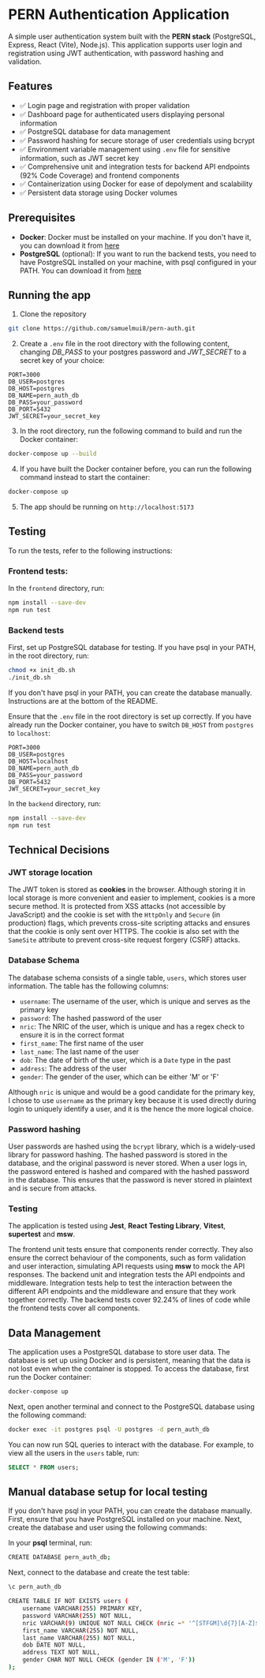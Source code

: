 # PERN Authentication Application

A simple user authentication system built with the **PERN stack** (PostgreSQL, Express, React (Vite), Node.js). This application supports user login and registration using JWT authentication, with password hashing and validation.

## Features
- ✅ Login page and registration with proper validation
- ✅ Dashboard page for authenticated users displaying personal information
- ✅ PostgreSQL database for data management
- ✅ Password hashing for secure storage of user credentials using bcrypt
- ✅ Environment variable management using `.env` file for sensitive information, such as JWT secret key
- ✅ Comprehensive unit and integration tests for backend API endpoints (92% Code Coverage) and frontend components
- ✅ Containerization using Docker for ease of depolyment and scalability
- ✅ Persistent data storage using Docker volumes


## Prerequisites
- **Docker**: Docker must be installed on your machine. If you don't have it, you can download it from [here](https://www.docker.com/products/docker-desktop)
- **PostgreSQL** (optional): If you want to run the backend tests, you need to have PostgreSQL installed on your machine, with psql configured in your PATH. You can download it from [here](https://www.postgresql.org/download/)

## Running the app
1. Clone the repository
```bash
git clone https://github.com/samuelmui8/pern-auth.git
```
2. Create a `.env` file in the root directory with the following content, changing *DB_PASS* to your postgres password and *JWT_SECRET* to a secret key of your choice:
```env
PORT=3000
DB_USER=postgres
DB_HOST=postgres
DB_NAME=pern_auth_db
DB_PASS=your_password
DB_PORT=5432
JWT_SECRET=your_secret_key
```

3. In the root directory, run the following command to build and run the Docker container:
```bash
docker-compose up --build
```

4. If you have built the Docker container before, you can run the following command instead to start the container:
```bash
docker-compose up
```

5. The app should be running on `http://localhost:5173`


## Testing
To run the tests, refer to the following instructions:

### Frontend tests:
In the `frontend` directory, run:
```bash
npm install --save-dev
npm run test
```

### Backend tests

First, set up PostgreSQL database for testing. If you have psql in your PATH, in the root directory, run:
```bash
chmod +x init_db.sh
./init_db.sh
```

If you don't have psql in your PATH, you can create the database manually. Instructions are at the bottom of the README.


Ensure that the `.env` file in the root directory is set up correctly. If you have already run the Docker container, you have to switch `DB_HOST` from `postgres` to `localhost`:
```env
PORT=3000
DB_USER=postgres
DB_HOST=localhost
DB_NAME=pern_auth_db
DB_PASS=your_password
DB_PORT=5432
JWT_SECRET=your_secret_key
```

In the `backend` directory, run:
```bash
npm install --save-dev
npm run test
```

## Technical Decisions
### JWT storage location
The JWT token is stored as **cookies** in the browser. Although storing it in local storage is more convenient and easier to implement, cookies is a more secure method. It is protected from XSS attacks (not accessible by JavaScript) and the cookie is set with the `HttpOnly` and `Secure` (in production) flags, which prevents cross-site scripting attacks and ensures that the cookie is only sent over HTTPS. The cookie is also set with the `SameSite` attribute to prevent cross-site request forgery (CSRF) attacks.

### Database Schema
The database schema consists of a single table, `users`, which stores user information. The table has the following columns:
- `username`: The username of the user, which is unique and serves as the primary key
- `password`: The hashed password of the user
- `nric`: The NRIC of the user, which is unique and has a regex check to ensure it is in the correct format
- `first_name`: The first name of the user
- `last_name`: The last name of the user
- `dob`: The date of birth of the user, which is a `Date` type in the past
- `address`: The address of the user
- `gender`: The gender of the user, which can be either 'M' or 'F'

Although `nric` is unique and would be a good candidate for the primary key, I chose to use `username` as the primary key because it is used directly during login to uniquely identify a user, and it is the hence the more logical choice.

### Password hashing
User passwords are hashed using the `bcrypt` library, which is a widely-used library for password hashing. The hashed password is stored in the database, and the original password is never stored. When a user logs in, the password entered is hashed and compared with the hashed password in the database. This ensures that the password is never stored in plaintext and is secure from attacks.

### Testing
The application is tested using **Jest**, **React Testing Library**, **Vitest**, **supertest** and **msw**.

The frontend unit tests ensure that components render correctly. They also ensure the correct behaviour of the components, such as form validation and user interaction, simulating API requests using **msw** to mock the API responses. The backend unit and integration tests the API endpoints and middleware. Integration tests help to test the interaction between the different API endpoints and the middleware and ensure that they work together correctly. The backend tests cover 92.24% of lines of code while the frontend tests cover all components.

## Data Management
The application uses a PostgreSQL database to store user data. The database is set up using Docker and is persistent, meaning that the data is not lost even when the container is stopped. To access the database, first run the Docker container:
```bash
docker-compose up
```

Next, open another terminal and connect to the PostgreSQL database using the following command:
```bash
docker exec -it postgres psql -U postgres -d pern_auth_db
```

You can now run SQL queries to interact with the database. For example, to view all the users in the `users` table, run:
```sql
SELECT * FROM users;
```

## Manual database setup for local testing
If you don't have psql in your PATH, you can create the database manually. First, ensure that you have PostgreSQL installed on your machine. Next, create the database and user using the following commands:

In your **psql** terminal, run:
```bash
CREATE DATABASE pern_auth_db;
```

Next, connect to the database and create the test table:
```bash
\c pern_auth_db

CREATE TABLE IF NOT EXISTS users (
    username VARCHAR(255) PRIMARY KEY,
    password VARCHAR(255) NOT NULL,
    nric VARCHAR(9) UNIQUE NOT NULL CHECK (nric ~* '^[STFGM]\d{7}[A-Z]$'),
    first_name VARCHAR(255) NOT NULL,
    last_name VARCHAR(255) NOT NULL,
    dob DATE NOT NULL,
    address TEXT NOT NULL,
    gender CHAR NOT NULL CHECK (gender IN ('M', 'F'))
);

```
